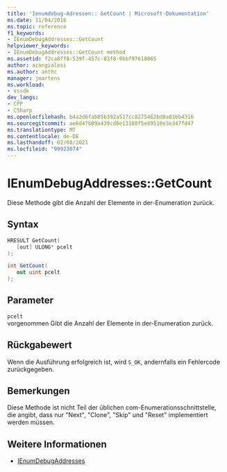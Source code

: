 ```yaml
---
title: 'Ienumdebug-Adressen:: GetCount | Microsoft-Dokumentation'
ms.date: 11/04/2016
ms.topic: reference
f1_keywords:
- IEnumDebugAddresses::GetCount
helpviewer_keywords:
- IEnumDebugAddresses::GetCount method
ms.assetid: f2ca8ff8-539f-457c-83f8-9bbf97618065
author: acangialosi
ms.author: anthc
manager: jmartens
ms.workload:
- vssdk
dev_langs:
- CPP
- CSharp
ms.openlocfilehash: b4a2d6fab85b392a517cc8275462bd8a01bb4316
ms.sourcegitcommit: ae6d47b09a439cd0e13180f5e89510e3e347fd47
ms.translationtype: MT
ms.contentlocale: de-DE
ms.lasthandoff: 02/08/2021
ms.locfileid: "99923074"
---
```

# <a name="ienumdebugaddressesgetcount"></a>IEnumDebugAddresses::GetCount
Diese Methode gibt die Anzahl der Elemente in der-Enumeration zurück.

## <a name="syntax"></a>Syntax

```cpp
HRESULT GetCount(
   [out] ULONG* pcelt
);
```

```csharp
int GetCount(
   out uint pcelt
);
```

## <a name="parameters"></a>Parameter
`pcelt`\
vorgenommen Gibt die Anzahl der Elemente in der-Enumeration zurück.

## <a name="return-value"></a>Rückgabewert
 Wenn die Ausführung erfolgreich ist, wird `S_OK`, andernfalls ein Fehlercode zurückgegeben.

## <a name="remarks"></a>Bemerkungen
 Diese Methode ist nicht Teil der üblichen com-Enumerationsschnittstelle, die angibt, dass nur "Next", "Clone", "Skip" und "Reset" implementiert werden müssen.

## <a name="see-also"></a>Weitere Informationen
- [IEnumDebugAddresses](../../../extensibility/debugger/reference/ienumdebugaddresses.md)
